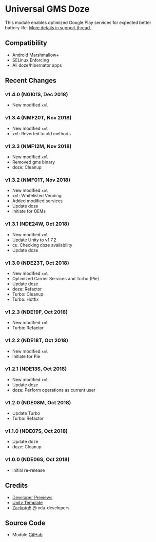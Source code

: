 # Universal GMS Doze
This module enables optimized Google Play services for expected better battery life. [More details in support thread.](https://forum.xda-developers.com/apps/magisk/module-universal-gms-doze-t3853710)

## Compatibility
- Android Marshmallow+
- SELinux Enforcing
- All doze/hibernator apps

## Recent Changes
### v1.4.0 (NGI01S, Dec 2018)
- New modified `xml`

### v1.3.4 (NMF20T, Nov 2018)
- New modified `xml`
- `xml`: Reverted to old methods

### v1.3.3 (NMF12M, Nov 2018)
- New modified `xml`
- Removed gms binary
- doze: Cleanup

### v1.3.2 (NMF01T, Nov 2018)
- New modified `xml`
- `xml`: Whitelisted Vending
- Added modified services
- Update doze
- Initiate for OEMs

### v1.3.1 (NDE24W, Oct 2018)
- New modified `xml`
- Update Unity to v1.7.2
- cu: Checking doze availability
- Update doze

### v1.3.0 (NDE23T, Oct 2018)
- New modified `xml`
- Optimized Carrier Services and Turbo (Pie)
- Update doze
- doze: Refactor
- Turbo: Cleanup
- Turbo: Hotfix

### v1.2.3 (NDE19F, Oct 2018)
- New modified `xml`
- Turbo: Refactor

### v1.2.2 (NDE18T, Oct 2018)
- New modified `xml`
- Initiate for Pie

### v1.2.1 (NDE13S, Oct 2018)
- New modified `xml`
- Update doze
- doze: Perform operations as current user

### v1.2.0 (NDE08M, Oct 2018)
- Update Turbo
- Turbo: Refactor

### v1.1.0 (NDE07S, Oct 2018)
- Update doze
- doze: Cleanup

### v1.0.0 (NDE06S, Oct 2018)
- Initial re-release

## Credits
- [Developer Previews](https://developer.android.com/topic/performance/power/)
- [Unity Template](https://github.com/Zackptg5/Unity)
- [Zackptg5](https://forum.xda-developers.com/member.php?u=6037748) @ xda-developers

## Source Code
- Module [GitHub](https://github.com/gloeyisk/UniversalGMSDoze)

